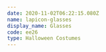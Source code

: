 ```yaml
---
date: 2020-11-02T06:22:15.080Z
name: lapicon-glasses
display_name: Glasses
code: ee26
type: Halloween Costumes
---
```

